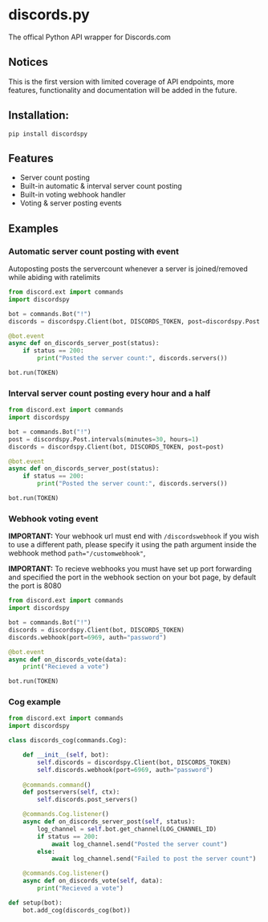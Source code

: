 # discords.py
The offical Python API wrapper for Discords.com

## Notices
This is the first version with limited coverage of API endpoints, more features, functionality and documentation will be added in the future.


## Installation:
```
pip install discordspy
```

## Features
 - Server count posting
 - Built-in automatic & interval server count posting
 - Built-in voting webhook handler
 - Voting & server posting events

## Examples

### Automatic server count posting with event
Autoposting posts the servercount whenever a server is joined/removed while abiding with ratelimits
```py
from discord.ext import commands
import discordspy

bot = commands.Bot("!")
discords = discordspy.Client(bot, DISCORDS_TOKEN, post=discordspy.Post.auto())

@bot.event
async def on_discords_server_post(status):
    if status == 200:
        print("Posted the server count:", discords.servers())

bot.run(TOKEN)
```

### Interval server count posting every hour and a half
```py
from discord.ext import commands
import discordspy

bot = commands.Bot("!")
post = discordspy.Post.intervals(minutes=30, hours=1)
discords = discordspy.Client(bot, DISCORDS_TOKEN, post=post)

@bot.event
async def on_discords_server_post(status):
    if status == 200:
        print("Posted the server count:", discords.servers())

bot.run(TOKEN)
```

### Webhook voting event
**IMPORTANT:** Your webhook url must end with `/discordswebhook` if you wish to use a different path, please specify it using the path argument inside the webhook method `path="/customwebhook"`,

**IMPORTANT:** To recieve webhooks you must have set up port forwarding and specified the port in the webhook section on your bot page, by default the port is 8080
```py
from discord.ext import commands
import discordspy

bot = commands.Bot("!")
discords = discordspy.Client(bot, DISCORDS_TOKEN)
discords.webhook(port=6969, auth="password")

@bot.event
async def on_discords_vote(data):
    print("Recieved a vote")

bot.run(TOKEN)
```

### Cog example
```py
from discord.ext import commands
import discordspy

class discords_cog(commands.Cog):

    def __init__(self, bot):
        self.discords = discordspy.Client(bot, DISCORDS_TOKEN)
        self.discords.webhook(port=6969, auth="password")
    
    @commands.command()
    def postservers(self, ctx):
        self.discords.post_servers()

    @commands.Cog.listener()
    async def on_discords_server_post(self, status):
        log_channel = self.bot.get_channel(LOG_CHANNEL_ID)
        if status == 200:
            await log_channel.send("Posted the server count")
        else:
            await log_channel.send("Failed to post the server count")

    @commands.Cog.listener()
    async def on_discords_vote(self, data):
        print("Recieved a vote")

def setup(bot):
    bot.add_cog(discords_cog(bot))
```
